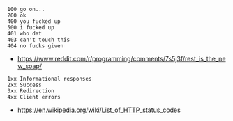 ```
100 go on...
200 ok
400 you fucked up
500 i fucked up
401 who dat
403 can't touch this
404 no fucks given
```

- https://www.reddit.com/r/programming/comments/7s5j3f/rest_is_the_new_soap/

```
1xx Informational responses
2xx Success
3xx Redirection
4xx Client errors
```
- https://en.wikipedia.org/wiki/List_of_HTTP_status_codes